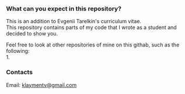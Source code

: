 ### What can you expect in this repository?

This is an addition to Evgenii Tarelkin's curriculum vitae. <br>
This repository contains parts of my code that I wrote as a student and decided to show you.


Feel free to look at other repositories of mine on this githab, such as the following:<br>
1.

### Contacts
Email: klaymentv@gmail.com
